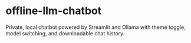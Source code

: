# offline-llm-chatbot
Private, local chatbot powered by Streamlit and Ollama with theme toggle, model switching, and downloadable chat history.
